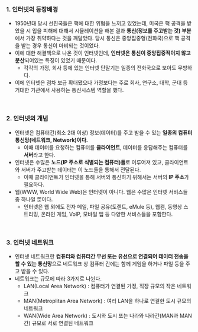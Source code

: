 ### 1. 인터넷의 등장배경
 - 1950년대 당시 선진국들은 핵에 대한 위협을 느끼고 있었는데, 미국은 핵 공격을 받았을 시 입을 피해에 대해서 시뮬레이션을 해본 결과 **통신(정보를 주고받는 것) 부분**에서 가장 취약하다는 것을 깨달았다. 당시 통신은 중앙집중형(전화국)으로 핵 공격을 받는 경우 통신이 마비되는 것이었다.
 - 이에 대한 해결책으로 나온 것이 인터넷인데, **인터넷은 통신이 중앙집중적이지 않고 분산**되어있는 특징이 있었기 때문이다.
   - 각각의 가정, 회사 등에 있는 인터넷 단말기는 일종의 전화국으로 보아도 무방하다.
 - 이에 인터넷은 점차 보급 확대됐으나 가정보다는 주로 회사, 연구소, 대학, 군대 등 거대한 기관에서 사용하는 통신시스템 역할을 했다.

<br/>

### 2. 인터넷의 개념
  - 인터넷은 컴퓨터간(최소 2대 이상) 정보(데이터)를 주고 받을 수 있는 **일종의 컴퓨터 통신망(네트워크, Network)이다.**
    - 이때 데이터를 요청하는 컴퓨터를 **클라이언트**, 데이터를 응답해주는 컴퓨터를 **서버**라고 한다.
  - 인터넷은 수많은 **노드(IP 주소로 식별되는 컴퓨터)들**로 이루어져 있고, 클라이언트와 서버가 주고받는 데이터는 이 노드들을 통해서 전달된다.
    - 이때 클라이언트가 인터넷을 통해 서버와 통신하기 위해서는 서버의 **IP 주소**가 필요하다.
  - 웹(WWW, World Wide Web)은 인터넷이 아니다. 웹은 수많은 인터넷 서비스들 중 하나일 뿐이다.
    - 인터넷은 웹 외에도 전자 메일, 파일 공유(토렌트, eMule 등), 웹캠, 동영상 스트리밍, 온라인 게임, VoIP, 모바일 앱 등 다양한 서비스들을 포함한다.

<br/>

### 3. 인터넷 네트워크
  - 인터넷 네트워크란 **컴퓨터와 컴퓨터간 무선 또는 유선으로 연결되어 데이터 전송을 할 수 있는 통신망**으로 네트워크 상 컴퓨터 간에는 함께 게임을 하거나 파일 등을 주고 받을 수 있다.
  - 네트워크는 규모에 따라 3가지로 나뉜다.
    - LAN(Local Area Network) : 컴퓨터가 연결된 가정, 직장 규모의 작은 네트워크
    - MAN(Metroplitan Area Network) : 여러 LAN을 하나로 연결한 도시 규모의 네트워크
    - WAN(Wide Area Network) : 도시와 도시 또는 나라와 나라간(MAN과 MAN간) 규모로 서로 연결된 네트워크

<br/>
